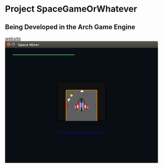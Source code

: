 # Project SpaceGameOrWhatever
## Being Developed in the Arch Game Engine
[website](https://github.com/jarreed0/ArchGE)
![alt tag](res/game.png)
